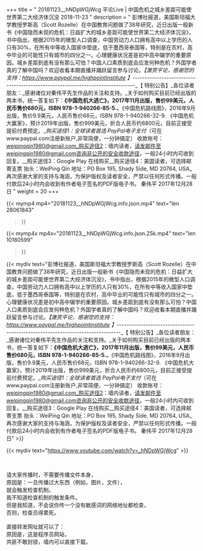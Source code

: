 +++
title = " 20181123__hNDpWGjWcg 平论Live | 中国危机之城乡差距可能使世界第二大经济体沉没 2018-11-23 "
description = " 彭博社报道，美国斯坦福大学教授罗斯高（Scott Rozelle）在中国教育问题做了38年研究，近日出版一般新书《中国隐而未现的危机：日益扩大的城乡差距可能使世界第二大经济体沉没》，书中指出，根据2015年的微型人口调查，中国劳动力人口拥有高中以上学历的人只有30%，在所有中等收入国家中垫底，低于墨西哥泰国等，特别是在农村，高中毕业的可能性只有城市的四分之一。心理健康状况差是初中高中辍学的重要原因。城乡差距到底有没有那么可怕？中国人口素质到底会应发何种危机？外国学者真的了解中国吗？欢迎收看本期直播并踊跃留言参与讨论。_【激赏平论，感谢您的支持：https://www.paypal.me/highpointinstitute 】_-------------------------------------------------------------------------------_【 特别公告】_各位读者朋友：_感谢诸位对秦伟平先生作品的关注和支持。_关于如何购买目前已经出版的两本书，统一答复如下：__《中国危机大逃亡》，2017年11月出版，售价99美元，人民币售价680元，ISBN 978-1-940266-85-5.、__《中国危机路线图》，2016年9月出版，售价9.9美元，人民币售价68元，ISBN 978-1-940266-32-9.     《中国危机大赢家》，预计2019年出版，售价999美元，折合人民币约6800元，目前正接受提前付费预定。__购买途径1：全球读者首选 PayPal电子支付_（可在www.paypal.com注册新账户,非常简便，一分钟搞定）     收款账号：weipingqin1980@gmail.com_购买途径2：墙内读者，请发邮件至weipingqin1980@gmail.com咨询非公开的安全收款途径，一般24小时内可收到回复。__购买途径3：Google Play 在线购买__购买途径4：美国读者，可选择邮寄支票     抬头：WeiPing Qin     地址：PO Box 195, Shady Side, MD 20764, USA_再次感谢大家的支持与海涵，为保护版权及读者安全，严禁以任何形式传播。一般付款后24小时内会收到有作者电子签名的PDF版电子书。     秦伟平     2017年12月28日 "
weight = 20
+++

{{< mymp4 mp4="20181123__hNDpWGjWcg.info.json.mp4" 
text="len 28061843"
>}}

{{< mymp4x  mp4x="20181123__hNDpWGjWcg.info.json.25k.mp4"
text="len 10180599"
>}}


{{< mydiv text="彭博社报道，美国斯坦福大学教授罗斯高（Scott Rozelle）在中国教育问题做了38年研究，近日出版一般新书《中国隐而未现的危机：日益扩大的城乡差距可能使世界第二大经济体沉没》，书中指出，根据2015年的微型人口调查，中国劳动力人口拥有高中以上学历的人只有30%，在所有中等收入国家中垫底，低于墨西哥泰国等，特别是在农村，高中毕业的可能性只有城市的四分之一。心理健康状况差是初中高中辍学的重要原因。城乡差距到底有没有那么可怕？中国人口素质到底会应发何种危机？外国学者真的了解中国吗？欢迎收看本期直播并踊跃留言参与讨论。_【激赏平论，感谢您的支持：https://www.paypal.me/highpointinstitute 】_-------------------------------------------------------------------------------_【 特别公告】_各位读者朋友：_感谢诸位对秦伟平先生作品的关注和支持。_关于如何购买目前已经出版的两本书，统一答复如下：__《中国危机大逃亡》，2017年11月出版，售价99美元，人民币售价680元，ISBN 978-1-940266-85-5.、__《中国危机路线图》，2016年9月出版，售价9.9美元，人民币售价68元，ISBN 978-1-940266-32-9.     《中国危机大赢家》，预计2019年出版，售价999美元，折合人民币约6800元，目前正接受提前付费预定。__购买途径1：全球读者首选 PayPal电子支付_（可在www.paypal.com注册新账户,非常简便，一分钟搞定）     收款账号：weipingqin1980@gmail.com_购买途径2：墙内读者，请发邮件至weipingqin1980@gmail.com咨询非公开的安全收款途径，一般24小时内可收到回复。__购买途径3：Google Play 在线购买__购买途径4：美国读者，可选择邮寄支票     抬头：WeiPing Qin     地址：PO Box 195, Shady Side, MD 20764, USA_再次感谢大家的支持与海涵，为保护版权及读者安全，严禁以任何形式传播。一般付款后24小时内会收到有作者电子签名的PDF版电子书。     秦伟平     2017年12月28日" >}}
<br>

{{< mydiv text="https://www.youtube.com/watch?v=_hNDpWGjWcg" >}}


<br>

请大家传播时，不需要传播文件本身，<br>
原因是：一旦传播过大东西（例如，图片，文件），<br>
就会触发检查机制。<br>
我不知道检查机制的触发条件。<br>
但是我知道，不会说你传一个没有敏感词的网络地址都检查，<br>
否则，检查员得累死。<br><br>
直接转发网址就可以了：<br>
原因是，这是程序员网站，<br>
共匪不敢封锁，墙内可以直接下载。


